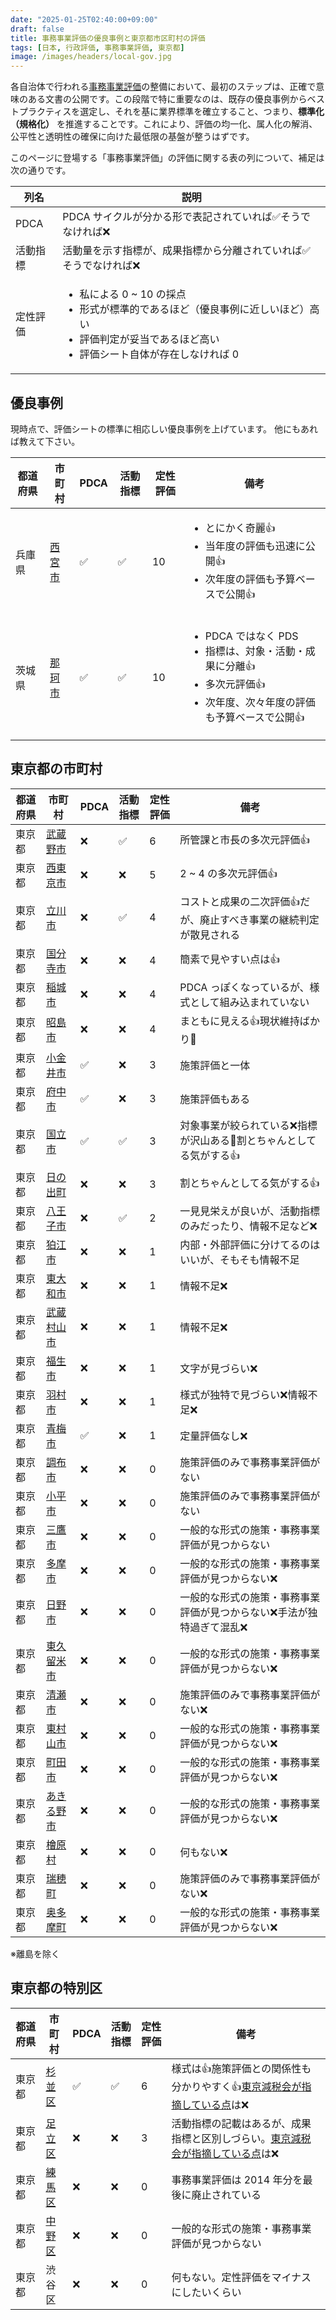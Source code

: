```yaml
---
date: "2025-01-25T02:40:00+09:00"
draft: false
title: 事務事業評価の優良事例と東京都市区町村の評価
tags: [日本, 行政評価, 事務事業評価, 東京都]
image: /images/headers/local-gov.jpg
---
```


各自治体で行われる[事務事業評価](https://laws.e-gov.go.jp/law/413AC0000000086)の整備において、最初のステップは、正確で意味のある文書の公開です。この段階で特に重要なのは、既存の優良事例からベストプラクティスを選定し、それを基に業界標準を確立すること、つまり、**標準化（規格化）** を推進することです。これにより、評価の均一化、属人化の解消、公平性と透明性の確保に向けた最低限の基盤が整うはずです。

このページに登場する「事務事業評価」の評価に関する表の列について、補足は次の通りです。

列名 | 説明
--|--
PDCA | PDCA サイクルが分かる形で表記されていれば✅そうでなければ❌
活動指標 | 活動量を示す指標が、成果指標から分離されていれば✅そうでなければ❌
定性評価 | <ul><li>私による 0 ~ 10 の採点</li><li>形式が標準的であるほど（優良事例に近しいほど）高い</li><li>評価判定が妥当であるほど高い</li><li>評価シート自体が存在しなければ 0</li></ul>

## 優良事例

現時点で、評価シートの標準に相応しい優良事例を上げています。
他にもあれば教えて下さい。

都道府県 | 市町村 | PDCA | 活動指標 | 定性評価 | 備考
--|--|--|--|--|--
兵庫県 | [西宮市](https://www.nishi.or.jp/shisei/gyoseikeiei/gyoseihyoka/hyokakekka.html) | ✅ | ✅ | 10 | <ul><li>とにかく奇麗👍</li><li>当年度の評価も迅速に公開👍</li><li>次年度の評価も予算ベースで公開👍</li></ul>
茨城県 | [那珂市](https://www.city.naka.lg.jp/gyousei/gyouzaisei-kaikaku/gyouseihyouka/kekka/r05/page009899.html) | ✅ | ✅ | 10 | <ul><li>PDCA ではなく PDS</li><li>指標は、対象・活動・成果に分離👍</li><li>多次元評価👍</li><li>次年度、次々年度の評価も予算ベースで公開👍</li></ul>

## 東京都の市町村

都道府県 | 市町村 | PDCA | 活動指標 | 定性評価 | 備考
--|--|--|--|--|--
東京都 | [武蔵野市](https://www.city.musashino.lg.jp/shiseijoho/shisaku_keikaku/sogoseisakubu_shisaku_keikaku/gyoseihyokaseido/jimujigyo_hojokinminaoshi/jimujigyo_hojokin_hyoka/index.html) | ❌ | ✅ | 6 | 所管課と市長の多次元評価👍
東京都 | [西東京市](https://www.city.nishitokyo.lg.jp/siseizyoho/sesaku_keikaku/jigyou_hyouka/index.html) | ❌ | ❌ | 5 | 2 ~ 4 の多次元評価👍
東京都 | [立川市](https://www.city.tachikawa.lg.jp/shisei/sesaku/1006562/1006673/index.html) | ❌ | ✅ | 4 | コストと成果の二次評価👍だが、廃止すべき事業の継続判定が散見される
東京都 | [国分寺市](https://www.city.kokubunji.tokyo.jp/shisei/shiryou/gyouzaisei/1020308/index.html) | ❌ | ❌ | 4 | 簡素で見やすい点は👍
東京都 | [稲城市](https://www.city.inagi.tokyo.jp/smph/shisei/keikaku_hokoku/gyousei/sinkoukaikeiseido_jimujigyouhyouka.html) | ❌ | ❌ | 4 | PDCA っぽくなっているが、様式として組み込まれていない
東京都 | [昭島市](https://www.city.akishima.lg.jp/li/060/070/010/020/) | ❌ | ❌ | 4 | まともに見える👍現状維持ばかり🤔
東京都 | [小金井市](https://www.city.koganei.lg.jp/smph/shisei/zaiseiyosan/kaikaku/hyoukasaikouchikur4/D01016012022100.html) | ✅ | ❌ | 3 | 施策評価と一体
東京都 | [府中市](https://www.city.fuchu.tokyo.jp/gyosei/kekaku/kekaku/gyosei/gyosehyoka/index.html) | ✅  | ❌ | 3 | 施策評価もある
東京都 | [国立市](https://www.city.kunitachi.tokyo.jp/shisei/zaisei/1/2/index.html) | ✅ | ✅ | 3 | 対象事業が絞られている❌指標が沢山ある🤔割とちゃんとしてる気がする👍
東京都 | [日の出町](https://www.town.hinode.tokyo.jp/0000003594.html) | ❌ | ❌ | 3 | 割とちゃんとしてる気がする👍
東京都 | [八王子市](https://www.city.hachioji.tokyo.jp/shisei/001/004/004/002/p034392.html) | ❌ | ✅ | 2 | 一見見栄えが良いが、活動指標のみだったり、情報不足など❌
東京都 | [狛江市](https://www.city.komae.tokyo.jp/index.cfm/46,0,362,3163,html) | ❌ | ❌ | 1 | 内部・外部評価に分けてるのはいいが、そもそも情報不足
東京都 | [東大和市](https://www.city.higashiyamato.lg.jp/shisei/torikumi/1005026/1005048/index.html) | ❌ | ❌ | 1 | 情報不足❌
東京都 | [武蔵村山市](https://www.city.musashimurayama.lg.jp/shisei/shisaku/gyouseihyouka/index.html) | ❌ | ❌ | 1 | 情報不足❌
東京都 | [福生市](https://www.city.fussa.tokyo.jp/municipal/management/reform/1003477.html) | ❌ | ❌ | 1 | 文字が見づらい❌
東京都 | [羽村市](https://www.city.hamura.tokyo.jp/category/3-2-15-0-0-0-0-0-0-0.html) | ❌ | ❌ | 1 | 様式が独特で見づらい❌情報不足❌
東京都 | [青梅市](https://www.city.ome.tokyo.jp/soshiki/4/9.html) | ✅ | ❌ | 1 | 定量評価なし❌
東京都 | [調布市](https://www.city.chofu.lg.jp/shiseijouhou/seisaku/seika/index.html) | ❌ | ❌ | 0 | 施策評価のみで事務事業評価がない
東京都 | [小平市](https://www.city.kodaira.tokyo.jp/kurashi/071/071864.html) | ❌ | ❌ | 0 | 施策評価のみで事務事業評価がない
東京都 | [三鷹市](https://www.city.mitaka.lg.jp/c_categories/index05009005.html) | ❌ | ❌ | 0 | 一般的な形式の施策・事務事業評価が見つからない
東京都 | [多摩市](https://www.city.tama.lg.jp/shisei/keikaku/kaikaku/hyouka/index.html) | ❌ | ❌ | 0 | 一般的な形式の施策・事務事業評価が見つからない❌
東京都 | [日野市](https://www.city.hino.lg.jp/shisei/gyozaisei/hyoka/index.html)  | ❌ | ❌ | 0 | 一般的な形式の施策・事務事業評価が見つからない❌手法が独特過ぎて混乱❌
東京都 | [東久留米市](https://www.city.higashikurume.lg.jp/shisei/gyousaisei/hyoka/index.html) | ❌ | ❌ | 0 | 一般的な形式の施策・事務事業評価が見つからない❌
東京都 | [清瀬市](https://www.city.kiyose.lg.jp/siseijouhou/zaisei/gyouzaiseikaikaku/1004570/index.html) | ❌ | ❌ | 0 | 施策評価のみで事務事業評価がない❌
東京都 | [東村山市](https://www.city.higashimurayama.tokyo.jp/shisei/tokei/zaisan/index.html) | ❌ | ❌ | 0 | 一般的な形式の施策・事務事業評価が見つからない❌
東京都 | [町田市](https://www.city.machida.tokyo.jp/shisei/gyouzaisei/shin_ko-kaikei/kessan/index.html) | ❌ | ❌ | 0 | 一般的な形式の施策・事務事業評価が見つからない❌
東京都 | [あきる野市](https://www.city.akiruno.tokyo.jp/0000003630.html) | ❌ | ❌ | 0 | 一般的な形式の施策・事務事業評価が見つからない❌
東京都 | [檜原村](https://www.vill.hinohara.tokyo.jp/) | ❌ | ❌ | 0 | 何もない❌
東京都 | [瑞穂町](https://www.town.mizuho.tokyo.jp/tyosei/004/index.html) | ❌ | ❌ | 0 | 施策評価のみで事務事業評価がない❌
東京都 | [奥多摩町](https://www.town.okutama.tokyo.jp/1/kikakuzaiseika/shisaku_keikaku/3/959.html) | ❌ | ❌ | 0 | 一般的な形式の施策・事務事業評価が見つからない❌

※離島を除く

## 東京都の特別区

都道府県 | 市町村 | PDCA | 活動指標 | 定性評価 | 備考
--|--|--|--|--|--
東京都 | [杉並区](https://www.city.suginami.tokyo.jp/kusei/gyouseikaikaku/gyouseihyoka/index.html) | ✅ | ✅ | 6 | 様式は👍施策評価との関係性も分かりやすく👍[東京減税会が指摘している点](https://note.com/tokyo_genzeikai/n/nde7d1e8fc423)は❌
東京都 | [足立区](https://www.city.adachi.tokyo.jp/ku/kuse/gyosehyoka/index.html) | ❌ | ❌ | 3 | 活動指標の記載はあるが、成果指標と区別しづらい。[東京減税会が指摘している点](https://note.com/tokyo_genzeikai/n/nde7d1e8fc423)は❌
東京都 | [練馬区](https://www.city.nerima.tokyo.jp/kusei/gyokaku/kokakensyo/senryaku/gyosei_hyoka/index.html) | ❌ | ❌ | 0 | 事務事業評価は 2014 年分を最後に廃止されている
東京都 | [中野区](https://www.city.tokyo-nakano.lg.jp/kusei/kousou/seido/gyousei/gyouseihyouka/index.html) | ❌ | ❌ | 0 | 一般的な形式の施策・事務事業評価が見つからない
東京都 | 渋谷区 | ❌ | ❌ | 0 | 何もない。定性評価をマイナスにしたいくらい
